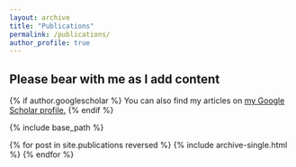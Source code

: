 ```yaml
---
layout: archive
title: "Publications"
permalink: /publications/
author_profile: true
---
```

<h2> Please bear with me as I add content </h2>

{% if author.googlescholar %}
  You can also find my articles on <u><a href="{{author.googlescholar}}">my Google Scholar profile</a>.</u>
{% endif %}

{% include base_path %}

{% for post in site.publications reversed %}
  {% include archive-single.html %}
{% endfor %}
